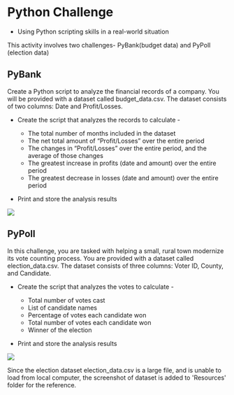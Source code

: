 # Python Challenge

* Using Python scripting skills in a real-world situation

This activity involves two challenges- PyBank(budget data) and PyPoll (election data)

## PyBank

Create a Python script to analyze the financial records of a company. You will be provided with a dataset called budget_data.csv. The dataset consists of two columns: Date and Profit/Losses.

* Create the script that analyzes the records to calculate -
    * The total number of months included in the dataset
    * The net total amount of “Profit/Losses” over the entire period
    * The changes in “Profit/Losses” over the entire period, and the average of those changes
    * The greatest increase in profits (date and amount) over the entire period
    * The greatest decrease in losses (date and amount) over the entire period

* Print and store the analysis results

![](https://github.com/poonam-ux/Python-PyPoll_data_analysis/blob/main/Results/PyBank_results.png)

## PyPoll

In this challenge, you are tasked with helping a small, rural town modernize its vote counting process. You are provided with a dataset called election_data.csv. The dataset consists of three columns: Voter ID, County, and Candidate.

* Create the script that analyzes the votes to calculate -
    * Total number of votes cast
    * List of candidate names
    * Percentage of votes each candidate won
    * Total number of votes each candidate won
    * Winner of the election

* Print and store the analysis results

![](https://github.com/poonam-ux/Python-PyPoll_data_analysis/blob/main/Results/PyPoll_results.png)

Since the election dataset election_data.csv is a large file, and is unable to load from local computer, the screenshot of dataset is added to 'Resources' folder for the reference.

